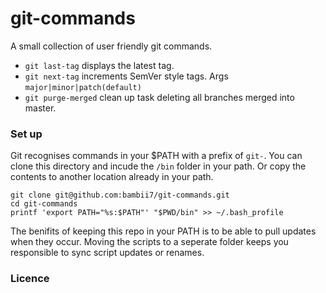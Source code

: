 # git-commands

A small collection of user friendly git commands.

- `git last-tag` displays the latest tag.
- `git next-tag` increments SemVer style tags. Args `major|minor|patch(default)`
- `git purge-merged` clean up task deleting all branches merged into master.

### Set up

Git recognises commands in your $PATH with a prefix of `git-`. You can clone this directory and incude the `/bin` folder in your path. Or copy the contents to another location already in your path.

```
git clone git@github.com:bambii7/git-commands.git
cd git-commands
printf 'export PATH="%s:$PATH"' "$PWD/bin" >> ~/.bash_profile
```

The benifits of keeping this repo in your PATH is to be able to pull updates when they occur.
Moving the scripts to a seperate folder keeps you responsible to sync script updates or renames.

### Licence
